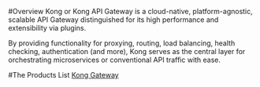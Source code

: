 #Overview
Kong or Kong API Gateway is a cloud-native, platform-agnostic, scalable API Gateway distinguished for its high performance and extensibility via plugins.

By providing functionality for proxying, routing, load balancing, health checking, authentication (and more), Kong serves as the central layer for orchestrating microservices or conventional API traffic with ease.

#The Products List
[Kong Gateway](./kong-gateway/kong-gateway-introducing.md)

